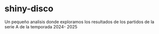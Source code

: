# shiny-disco
Un pequeño analisis donde exploramos los resultados de los partidos de la serie A de la temporada 2024- 2025
